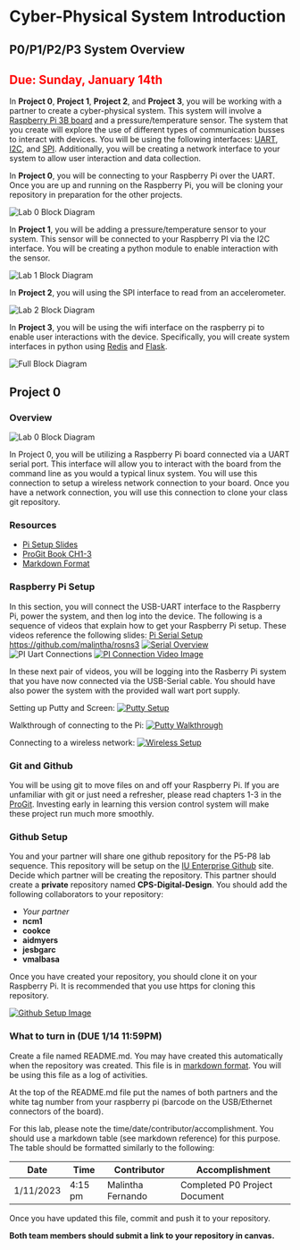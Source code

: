 # Cyber-Physical System Introduction

## P0/P1/P2/P3 System Overview 

## <span style="color:red">Due: Sunday, January 14th</span>

In **Project 0**, **Project 1**, **Project 2**, and **Project 3**, you will be working
with a partner to create a cyber-physical system. This system will
involve a [Raspberry Pi 3B board](https://www.raspberrypi.org/) and  a
pressure/temperature sensor. The
system that you create will explore the use of different types of
communication busses to interact with devices. You will be using the
following interfaces:
[UART](https://en.wikipedia.org/wiki/Universal_asynchronous_receiver-transmitter),
[I2C](https://en.wikipedia.org/wiki/I%C2%B2C), and
[SPI](https://en.wikipedia.org/wiki/Serial_Peripheral_Interface). Additionally,
you will be creating a network interface to your system to allow user
interaction and data collection.

In **Project 0**, you will be connecting to your Raspberry Pi over the
UART. Once you are up and running on the Raspberry Pi, you will be
cloning your repository in preparation for the other projects.

![Lab 0 Block Diagram](assets/P0/blocks_lab0.png)

In **Project 1**, you will be adding a pressure/temperature sensor to
your system. This sensor will be connected to your Raspberry PI via
the I2C interface. You will be creating a python module to enable
interaction with the sensor.

![Lab 1 Block Diagram](assets/P0/blocks_lab1.png)

In **Project 2**, you will using the SPI interface to read from an accelerometer. 

![Lab 2 Block Diagram](assets/P0/blocks_lab2.png)

In **Project 3**, you will be using the wifi interface on the
raspberry pi to enable user interactions with the
device. Specifically, you will create system interfaces in python
using [Redis](https://redis.io/) and
[Flask](https://en.wikipedia.org/wiki/Flask_(web_framework)).

![Full Block Diagram](assets/P0/blocks_full.png)

## Project 0

### Overview

![Lab 0 Block Diagram](assets/P0/blocks_lab0.png)

In Project 0, you will be utilizing a Raspberry Pi board connected via
a UART serial port. This interface will allow you to interact with the
board from the command line as you would a typical linux system. You
will use this connection to setup a wireless network connection to
your board. Once you have a network connection, you will use this
connection to clone your class git repository.

### Resources

* [Pi Setup Slides](../docs/pi_serial_setup.pdf)
* [ProGit Book CH1-3](https://git-scm.com/book/en/v2)
* [Markdown
Format](https://guides.github.com/features/mastering-markdown/)

### Raspberry Pi Setup

In this section, you will connect the USB-UART interface to the
Raspberry Pi, power the system, and then log into the device. The
following is a sequence of videos that explain how to get your
Raspberry Pi setup. These videos reference the following slides: [Pi Serial Setup](../docs/pi_serial_setup.pdf)
https://github.com/malintha/rosns3
[![Serial Overview](assets/P0/serial_port_overview.jpg)](https://iu.mediaspace.kaltura.com/media/1_559zxkqp)
![PI Uart Connections](assets/P0/pi_uart_connections.jpg)
[![PI Connection Video Image](assets/P0/pi_connection_video.jpg)](https://iu.mediaspace.kaltura.com/media/1_35m4dmw8)

In these next pair of videos, you will be logging into the Rasberry Pi
system that you have now connected via the USB-Serial cable. You
should have also power the system with the provided wall wart port
supply.

Setting up Putty and Screen:
[![Putty Setup](assets/P0/putty_slides.jpg)](https://iu.mediaspace.kaltura.com/media/1_jtft60u1)

Walkthrough of connecting to the Pi:
[![Putty Walkthrough](assets/P0/putty_walkthrough.jpg)](https://iu.mediaspace.kaltura.com/media/1_t1tcud2q)

Connecting to a wireless network:
[![Wireless Setup](assets/P0/wireless_setup.jpg)](https://iu.mediaspace.kaltura.com/media/1_1wfuq2uw)

### Git and Github

You will be using git to move files on and off your Raspberry Pi. If
you are unfamiliar with git or just need a refresher, please read
chapters 1-3 in the
[ProGit](https://git-scm.com/book/en/v2). Investing early in learning
this version control system will make these project run much more
smoothly.

### Github Setup 

You and your partner will share one github repository for the P5-P8
lab sequence. This repository will be setup on the [IU Enterprise
Github](https://kb.iu.edu/d/bagk) site. Decide which partner will be
creating the repository. This partner should create a **private**
repository named **CPS-Digital-Design**. You should add the following
collaborators to your repository:

* *Your partner*
* **ncm1**
* **cookce**
* **aidmyers**
* **jesbgarc**
* **vmalbasa**

Once you have created your repository, you should clone it on your
Raspberry Pi. It is recommended that you use https for cloning this
repository.

[![Github Setup Image](assets/P0/github_image.jpg)](https://iu.mediaspace.kaltura.com/media/1_vptrmyqb)

### What to turn in (DUE 1/14 11:59PM)

Create a file named README.md. You may have created this automatically
when the repository was created. This file is in [markdown
format](https://guides.github.com/features/mastering-markdown/). You
will be using this file as a log of activities. 

At the top of the README.md file put the names of both partners and
the white tag number from your raspberry pi (barcode on the
USB/Ethernet connectors of the board).

For this lab, please note the
time/date/contributor/accomplishment. You should use a markdown table
(see markdown reference) for this purpose. The table should be
formatted similarly to the following:

Date | Time | Contributor | Accomplishment
-----|------|-------------|---------------
1/11/2023|4:15 pm| Malintha Fernando | Completed P0 Project Document

Once you have updated this file, commit and push it to your
repository. 

**Both team members should submit a link to your
repository in canvas.**








